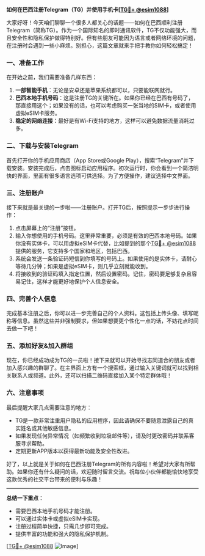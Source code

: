 **如何在巴西注册Telegram（TG）并使用手机卡[[TG💪+ @esim1088](https://t.me/s/esim1088)]**

大家好呀！今天咱们聊聊一个很多人都关心的话题——如何在巴西顺利注册Telegram（简称TG）。作为一个国际知名的即时通讯软件，TG不仅功能强大，而且安全性和隐私保护做得特别好。但有些朋友可能因为语言或者网络环境的问题，在注册时会遇到一些小麻烦。别担心，这篇文章就来手把手教你如何轻松搞定！

### 一、准备工作

在开始之前，我们需要准备几样东西：

1. **一部智能手机**：无论是安卓还是苹果系统都可以，只要能联网就行。
2. **巴西本地手机号码**：这是注册TG的关键所在。如果你已经在巴西有号码了，那直接用这个；如果没有的话，也可以考虑购买一张当地的SIM卡，或者使用虚拟eSIM卡服务。
3. **稳定的网络连接**：最好是有Wi-Fi支持的地方，这样可以避免数据流量消耗过多。

### 二、下载与安装Telegram

首先打开你的手机应用商店（App Store或Google Play），搜索“Telegram”并下载安装。安装完成后，点击图标启动应用程序。初次运行时，你会看到一个简洁明快的界面，里面有很多语言选项可供选择。为了方便操作，建议选择中文界面。

### 三、注册账户

接下来就是最关键的一步啦——注册账户。打开TG后，按照提示一步步进行操作：

1. 点击屏幕上的“注册”按钮。
2. 输入你想使用的手机号码。这里非常重要，必须是有效的巴西本地号码。如果你没有实体卡，可以用虚拟eSIM卡代替，比如提到的那个[TG💪+ @esim1088](https://t.me/s/esim1088)提供的服务，它支持多个国家和地区，包括巴西。
3. 系统会发送一条验证码短信到你填写的号码上。如果使用的是实体卡，请耐心等待几分钟；如果是虚拟eSIM卡，则几乎立刻就能收到。
4. 将接收到的验证码填入指定位置，然后设置密码。记住，密码要足够复杂且容易记住，这样才能更好地保护个人信息安全。

### 四、完善个人信息

完成基本注册之后，你可以进一步完善自己的个人资料。这包括上传头像、填写昵称等信息。虽然这些并非强制要求，但如果想要更个性化一点的话，不妨花点时间去做一下吧！

### 五、添加好友&加入群组

现在，你已经成功成为TG的一员啦！接下来就可以开始寻找志同道合的朋友或者加入感兴趣的群聊了。在主界面上方有一个搜索框，通过输入关键词就可以找到相关联系人或频道。此外，还可以扫描二维码直接加入某个特定群体哦！

### 六、注意事项

最后提醒大家几点需要注意的地方：
- TG是一款非常注重用户隐私的应用程序，因此请确保不要随意泄露自己的真实姓名或其他敏感信息。
- 如果发现任何异常情况（如频繁收到垃圾邮件等），请及时更改密码并联系客服寻求帮助。
- 定期更新APP版本以获得最新功能及安全性改进。

好了，以上就是关于如何在巴西注册Telegram的所有内容啦！希望对大家有所帮助。如果你还有什么疑问的话，欢迎随时留言交流。祝每位小伙伴都能愉快地享受这款优秀的社交平台带来的便利与乐趣！

---

**总结一下重点**：
- 需要巴西本地手机号码才能注册。
- 可以通过实体卡或虚拟eSIM卡实现。
- 注册过程简单快捷，只需几步即可完成。
- 提供丰富的功能和强大的隐私保护机制。

[[TG💪+ @esim1088](https://t.me/s/esim1088) ![Image](https://i.postimg.cc/4NQfJmqS/Snipaste-2025-05-13-00-14-12.png)]